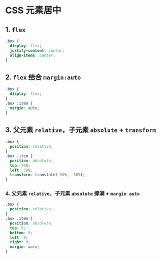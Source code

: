# CSS 元素居中

## 1. `flex`

```css
.box {
  display: flex;
  justify-content: center;
  align-items: center;
}
```

## 2. `flex` 结合 `margin:auto`

```css
.box {
  display: flex;
}
.box .item {
  margin: auto;
}
```

## 3. 父元素 `relative`，子元素 `absolute` + `transform`

```css
.box {
  position: relative;
}
.box .item {
  position: absolute;
  top: 50%;
  left: 50%;
  transform: translate(-50%, -50%);
}
```

### 4. 父元素 `relative`，子元素 `absolute` 撑满 + `margin auto`

```css
.box {
  position: relative;
}
.box .item {
  position: absolute;
  top: 0;
  bottom: 0;
  left: 0;
  right: 0;
  margin: auto;
}
```
